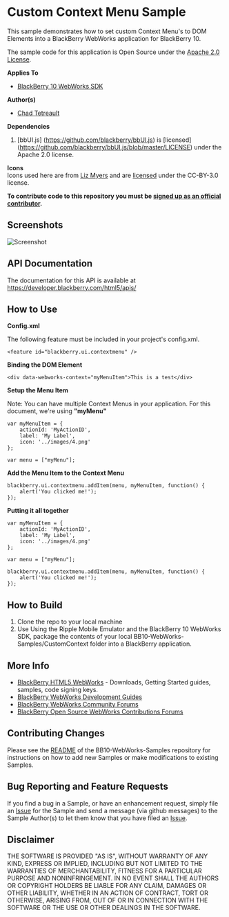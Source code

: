 # Custom Context Menu Sample

This sample demonstrates how to set custom Context Menu's to DOM Elements into a BlackBerry WebWorks application for BlackBerry 10.

The sample code for this application is Open Source under the [Apache 2.0 License](http://www.apache.org/licenses/LICENSE-2.0.html).


**Applies To**

* [BlackBerry 10 WebWorks SDK](https://developer.blackberry.com/html5/download/sdk) 

**Author(s)** 

* [Chad Tetreault](http://www.twitter.com/chadtatro)

**Dependencies**

1. [bbUI.js] (https://github.com/blackberry/bbUI.js) is [licensed] (https://github.com/blackberry/bbUI.js/blob/master/LICENSE) under the Apache 2.0 license.

**Icons**<br/>
Icons used here are from [Liz Myers](http://www.myersdesign.com) and are [licensed](http://creativecommons.org/licenses/by/3.0/) under the CC-BY-3.0 license.

**To contribute code to this repository you must be [signed up as an official contributor](http://blackberry.github.com/howToContribute.html).**

## Screenshots 

![Screenshot](https://raw.github.com/blackberry/BB10-WebWorks-Samples/master/CustomContext/screenshot.png)

## API Documentation ##
The documentation for this API is available at https://developer.blackberry.com/html5/apis/

## How to Use

**Config.xml**

The following feature must be included in your project's config.xml.
```
<feature id="blackberry.ui.contextmenu" />
```
**Binding the DOM Element**
```
<div data-webworks-context="myMenuItem">This is a test</div>
```

**Setup the Menu Item**

Note: You can have multiple Context Menus in your application. For this document, we're using **"myMenu"**
```
var myMenuItem = {
	actionId: 'MyActionID',
	label: 'My Label',
	icon: '../images/4.png'
};

var menu = ["myMenu"];
```

**Add the Menu Item to the Context Menu**
```
blackberry.ui.contextmenu.addItem(menu, myMenuItem, function() {
	alert('You clicked me!');
});
```

**Putting it all together**
```
var myMenuItem = {
	actionId: 'MyActionID',
	label: 'My Label',
	icon: '../images/4.png'
};

var menu = ["myMenu"];

blackberry.ui.contextmenu.addItem(menu, myMenuItem, function() {
	alert('You clicked me!');
});
```

## How to Build

1. Clone the repo to your local machine
2. Use Using the Ripple Mobile Emulator and the BlackBerry 10 WebWorks SDK, package the contents of your local BB10-WebWorks-Samples/CustomContext folder into a BlackBerry application.

## More Info

* [BlackBerry HTML5 WebWorks](https://bdsc.webapps.blackberry.com/html5/) - Downloads, Getting Started guides, samples, code signing keys.
* [BlackBerry WebWorks Development Guides](https://bdsc.webapps.blackberry.com/html5/documentation)
* [BlackBerry WebWorks Community Forums](http://supportforums.blackberry.com/t5/Web-and-WebWorks-Development/bd-p/browser_dev)
* [BlackBerry Open Source WebWorks Contributions Forums](http://supportforums.blackberry.com/t5/BlackBerry-WebWorks/bd-p/ww_con)


## Contributing Changes

Please see the [README](https://github.com/blackberry/BB10-WebWorks-Samples) of the BB10-WebWorks-Samples repository for instructions on how to add new Samples or make modifications to existing Samples.


## Bug Reporting and Feature Requests

If you find a bug in a Sample, or have an enhancement request, simply file an [Issue](https://github.com/blackberry/BB10-WebWorks-Samples/issues) for the Sample and send a message (via github messages) to the Sample Author(s) to let them know that you have filed an [Issue](https://github.com/blackberry/BB10-WebWorks-Samples/issues).

## Disclaimer

THE SOFTWARE IS PROVIDED "AS IS", WITHOUT WARRANTY OF ANY KIND, EXPRESS OR IMPLIED, INCLUDING BUT NOT LIMITED TO THE WARRANTIES OF MERCHANTABILITY, FITNESS FOR A PARTICULAR PURPOSE AND NONINFRINGEMENT. IN NO EVENT SHALL THE AUTHORS OR COPYRIGHT HOLDERS BE LIABLE FOR ANY CLAIM, DAMAGES OR OTHER LIABILITY, WHETHER IN AN ACTION OF CONTRACT, TORT OR OTHERWISE, ARISING FROM, OUT OF OR IN CONNECTION WITH THE SOFTWARE OR THE USE OR OTHER DEALINGS IN THE SOFTWARE.